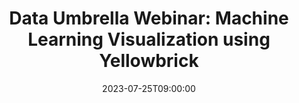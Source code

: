 ---
# Documentation: https://wowchemy.com/docs/managing-content/
type: webinar
title: "Data Umbrella Webinar: Machine Learning Visualization using Yellowbrick"
url_freeregister: https://www.meetup.com/data-umbrella/events/294319436/
date: 2023-07-25T09:00:00
date_end: 2023-07-25T10:00:00
all_day: false
speaker: "Kavengi Kitonga"
location: "Virtual"
---